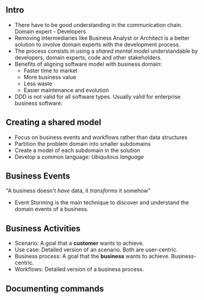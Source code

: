 ## Intro

- There have to be good understanding in the communication chain. Domain expert - Developers
- Removing intermediaries like Business Analyst or Architect is a better solution to involve domain experts with the development process.
- The process consists in using a *shared mental model* understandable by developers, domain experts, code and other stakeholders.
- Benefits of aligning software model with business domain:
  - Faster time to market
  - More business value
  - Less waste
  - Easier maintenance and evolution
- DDD is not valid for all software types. Usually valid for enterprise business software.

## Creating a shared model

- Focus on business events and workflows rather than data structures
- Partition the problem domain into smaller subdomains
- Create a model of each subdomain in the solution
- Develop a common language: *Ubiquitous language*


## Business Events

"A business doesn't *have* data, it *transforms* it somehow"

- Event Storming is the main technique to discover and understand the domain events of a business.


## Business Activities

- Scenario: A goal that a **customer** wants to achieve.
- Use case: Detailed version of an scenario. Both are user-centric. 
- Business process: A goal that the **business** wants to achieve. Business-centric.
- Workflows: Detailed version of a business process.


## Documenting commands

